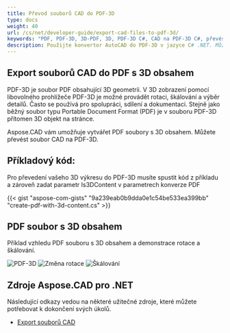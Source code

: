 ```yaml
---
title: Převod souborů CAD do PDF-3D
type: docs
weight: 40
url: /cs/net/developer-guide/export-cad-files-to-pdf-3d/
keywords: "PDF, PDF-3D, 3D-PDF, 3D, PDF-3D C#, CAD na PDF-3D C#, převést AutoCAD, převod autocad na pdf-3d"
description: Použijte konvertor AutoCAD do PDF-3D v jazyce C# .NET. Můžete také převést 3D model na PDF-3D v C# .NET.
---
```


## **Export souborů CAD do PDF s 3D obsahem**

PDF-3D je soubor PDF obsahující 3D geometrii. V 3D zobrazení pomocí libovolného prohlížeče PDF-3D je možné provádět rotaci, škálování a výběr detailů. Často se používá pro spolupráci, sdílení a dokumentaci. Stejně jako běžný soubor typu Portable Document Format (PDF) je v souboru PDF-3D přítomen 3D objekt na stránce.

Aspose.CAD vám umožňuje vytvářet PDF soubory s 3D obsahem. Můžete převést soubor CAD na PDF-3D.

## **Příkladový kód:**

Pro převedení vašeho 3D výkresu do PDF-3D musíte spustit kód z příkladu a zároveň zadat parametr Is3DContent v parametrech konverze PDF

{{< gist "aspose-com-gists" "9a239eab0b9dda0e1c54be533ea399bb" "create-pdf-with-3d-content.cs" >}}

## **PDF soubor s 3D obsahem**

Příklad vzhledu PDF souboru s 3D obsahem a demonstrace rotace a škálování.

![PDF-3D](/cad/_assets/guide/pdf-3d/result.png)
![Změna rotace](/cad/_assets/guide/pdf-3d/rotate.png)
![Škálování](/cad/_assets/guide/pdf-3d/scaling.png)

## **Zdroje Aspose.CAD pro .NET**

Následující odkazy vedou na některé užitečné zdroje, které můžete potřebovat k dokončení svých úkolů.

- [Export souborů CAD](/cad/net/exporting-cad/)
